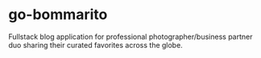 # go-bommarito
Fullstack blog application for professional photographer/business partner duo sharing their curated favorites across the globe.

